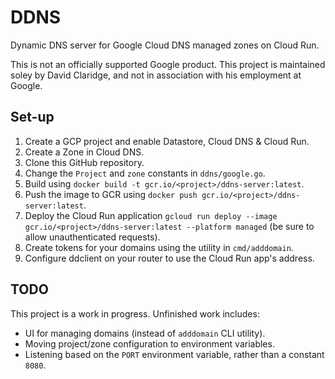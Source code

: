 # DDNS

Dynamic DNS server for Google Cloud DNS managed zones on Cloud Run.

This is not an officially supported Google product. This project is maintained
soley by David Claridge, and not in association with his employment at Google.

## Set-up

1. Create a GCP project and enable Datastore, Cloud DNS & Cloud Run.
1. Create a Zone in Cloud DNS.
1. Clone this GitHub repository.
1. Change the `Project` and `zone` constants in `ddns/google.go`.
1. Build using `docker build -t gcr.io/<project>/ddns-server:latest`.
1. Push the image to GCR using `docker push gcr.io/<project>/ddns-server:latest`.
1. Deploy the Cloud Run application `gcloud run deploy --image gcr.io/<project>/ddns-server:latest --platform managed` (be sure to allow unauthenticated requests).
1. Create tokens for your domains using the utility in `cmd/adddomain`.
1. Configure ddclient on your router to use the Cloud Run app's address.

## TODO

This project is a work in progress. Unfinished work includes:

* UI for managing domains (instead of `adddomain` CLI utility).
* Moving project/zone configuration to environment variables.
* Listening based on the `PORT` environment variable, rather than a constant `8080`.
